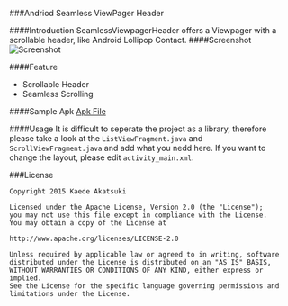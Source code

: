 ###Andriod Seamless ViewPager Header 

####Introduction
SeamlessViewpagerHeader offers a Viewpager with a scrollable header, like Android Lollipop Contact.
####Screenshot
![Screenshot](https://lh3.googleusercontent.com/-fR2qKrjezAk/VUCi1tOcl-I/AAAAAAAAA7U/4PUqnYj0t48/s0/00.gif "Screenshot")

####Feature

 - Scrollable Header
 - Seamless Scrolling

####Sample Apk
[Apk File](/extras/app-debug.apk)

####Usage
It is difficult to seperate the project as a library, therefore please take a look at the `ListViewFragment.java` and `ScrollViewFragment.java` and add what you nedd here.
If you want to change the layout, please edit `activity_main.xml`.


###License

    Copyright 2015 Kaede Akatsuki

    Licensed under the Apache License, Version 2.0 (the "License");
    you may not use this file except in compliance with the License.
    You may obtain a copy of the License at

    http://www.apache.org/licenses/LICENSE-2.0

    Unless required by applicable law or agreed to in writing, software
    distributed under the License is distributed on an "AS IS" BASIS,
    WITHOUT WARRANTIES OR CONDITIONS OF ANY KIND, either express or implied.
    See the License for the specific language governing permissions and
    limitations under the License.
